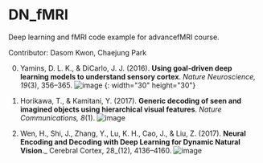 # DN_fMRI
Deep learning and fMRI code example for advancefMRI course.

Contributor: Dasom Kwon, Chaejung Park

0. Yamins, D. L. K., & DiCarlo, J. J. (2016). **Using goal-driven deep learning models to understand sensory cortex**. _Nature Neuroscience, 19_(3), 356–365. 
![image](https://user-images.githubusercontent.com/40881582/136917263-d48b08f1-85eb-4ecc-9070-3266afe58ee5.png) {: width="30" height="30"}

1. Horikawa, T., & Kamitani, Y. (2017). **Generic decoding of seen and imagined objects using hierarchical visual features**. _Nature Communications, 8_(1).
![image](https://user-images.githubusercontent.com/40881582/136917305-d7968e3d-9180-4309-8f67-c9029c71c325.png)


2. Wen, H., Shi, J., Zhang, Y., Lu, K. H., Cao, J., & Liu, Z. (2017). **Neural Encoding and Decoding with Deep Learning for Dynamic Natural Vision**._ Cerebral Cortex, 28_(12), 4136–4160.
![image](https://user-images.githubusercontent.com/40881582/136917333-729457e8-a3a3-4548-810c-5ce91edac9d9.png)
